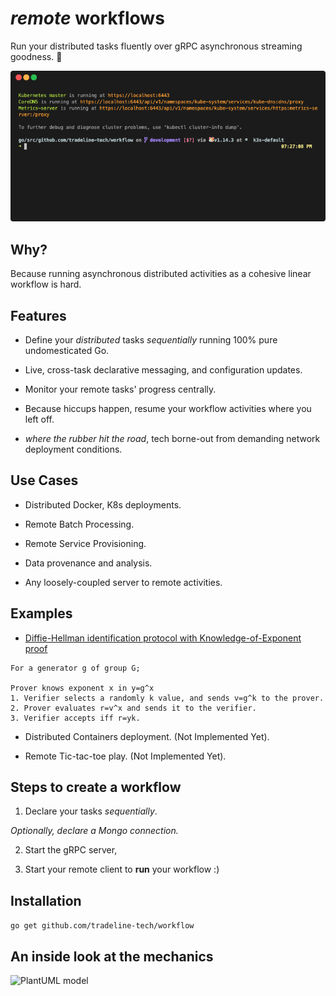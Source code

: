 # _remote_ workflows

Run your distributed tasks fluently over gRPC asynchronous streaming goodness. :traffic_light:

![Workflow run gif](./workflow.gif)

## Why?
Because running asynchronous distributed activities as a cohesive linear workflow is hard.

## Features
* Define your _distributed_ tasks *sequentially* running 100% pure undomesticated Go.

* Live, cross-task declarative messaging, and configuration updates.

* Monitor your remote tasks' progress centrally.

* Because hiccups happen, resume your workflow activities where you left off.

* _where the rubber hit the road_, tech borne-out from demanding network deployment conditions.

## Use Cases
* Distributed Docker, K8s deployments.

* Remote Batch Processing.

* Remote Service Provisioning.

* Data provenance and analysis.

* Any loosely-coupled server to remote activities.

## Examples
* [Diffie-Hellman identification protocol with Knowledge-of-Exponent proof](https://github.com/blewater/boxed/tree/development/examples/secret)
```
For a generator g of group G; 

Prover knows exponent x in y=g^x
1. Verifier selects a randomly k value, and sends v=g^k to the prover.
2. Prover evaluates r=v^x and sends it to the verifier.
3. Verifier accepts iff r=yk.
```

* Distributed Containers deployment. (Not Implemented Yet).

* Remote Tic-tac-toe play. (Not Implemented Yet).

## Steps to create a workflow
1. Declare your tasks _sequentially_.

  _Optionally, declare a Mongo connection._

2. Start the gRPC server,

3. Start your remote client to **run** your workflow :)

## Installation

`go get github.com/tradeline-tech/workflow`

## An inside look at the mechanics

![PlantUML model](http://www.plantuml.com/plantuml/svg/fLD1ReCm4Bpx5HjESA0FYA8g5SSgKGIfUgXwS613KS0RsIOflw-90m4ARQhwPArtPZopzb9fBdLPvEmZIn3sH7f7dupnM9E440lI-A9GiXsL8k6o0iSM7OP2Pxg22EK9vIl9mpwdCuifpp7M6Ga5ZZs3vb2zlJiiuPhlk49msZ94cck4JC2AH4eEOpTX0Dz_78Z07D9m4ypd4OgaAQvvWSzOkHuRD2_yqOiOaZMUcueBvpuFU0pCUZ9MJbpZq2QODQ8pQMaW5fFOPobuOpp6xdU_OIbMN9ZiI5PRhWxA7SFQi6nu1XHObONVYSlM3Fe2xrcqkARUq7G9OnAgBF1w_M7d3uE2Mhg-Tq35CSVwUMp9zbwDZ0SnbeFhtKxWaiKaWUbhdcllpTXQc-EqOLaAkpSetOxFkz_vK6uZAPMerDzS1tIi_atIHXTYFSJVexEAev_jDiQxmfZDUYn1JWexG8cwb8AnEuqqsuU8dmpD16pwBngAAv9rr9SeahB8lm00)
